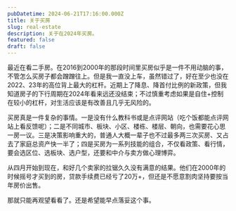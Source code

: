 ```yaml
---
pubDatetime: 2024-06-21T17:16:00.000Z
title: 关于买房
slug: real-estate
description: 关于在2024年买房。
featured: false
draft: false
---
```



最近在看二手房。在2016到2000年的那段时间里买房似乎是一件不用动脑的事，不管怎么买房子都会蹭蹭往上。但是我一直没上车，虽然错过了，好在至少也没在2022、23年的高位背上最大的杠杆。近期上了降息、降首付比例的新政策，但我知道房子的下行周期在2024年看来远还没结束；不过慎重考虑如果是自住+控制在较小的杠杆，对生活应该是有改善且几乎无风险的。

买房真是一件复杂的事情。一是没有什么教科书或是点评网站（吃个饭都能点评网站上看反馈呢）；二是不同城市、板块、小区、楼栋、楼层、朝向，也需要花心思一房一议。三是决策影响重大的，普通人大概一辈子也不过最多两三次买房、又占去了家庭总资产快一半了；四是买房为一系列技能的组合，不仅看政策、看行情，要会选区位、选板块、选户型，还要和中介与卖方做心理博弈。

从四月开始到现在，和好几个卖家的拉锯久久没有满意的结果。他们在2000年的时候摇号才买到的房，贷款手续费已经亏了20万+，但还是不愿意割肉坚持要按当年房价出售。

那就只能再观望看看了。还是希望能早点落妥这个事。